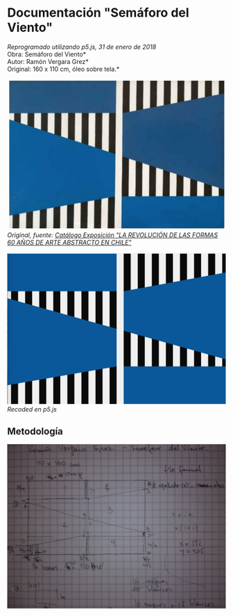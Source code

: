 # Documentación "Semáforo del Viento"
*Reprogramado utilizando p5.js, 31 de enero de 2018*<br>
Obra: Semáforo del Viento*<br>
Autor: Ramón Vergara Grez*<br>
Original: 160 x 110 cm, óleo sobre tela.*<br>

![](https://github.com/guillemontecinos/recode/blob/master/vergara_grez-semaforo-del-viento/documentation/semaforo_del_viento_original.png)
*Original, fuente:* [*Catálogo Exposición "LA REVOLUCIÓN DE LAS FORMAS 
60 AÑOS DE ARTE ABSTRACTO EN CHILE"*](http://www.ccplm.cl/sitio/catalogola-revolucion-de-las-formas/)
<br><br>
![](https://github.com/guillemontecinos/recode/blob/master/vergara_grez-semaforo-del-viento/documentation/semaforo_del_viento_recoded.png)
*Recoded en p5.js*

## Metodología
![](https://github.com/guillemontecinos/recode/blob/master/vergara_grez-semaforo-del-viento/documentation/docu_semaforo_viento.jpg)
